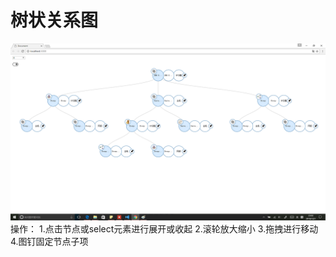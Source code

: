 # 树状关系图
![image](https://github.com/leemaxlive/tree_diagram/blob/master/screenshots/tree_diagram.png)
操作：
1.点击节点或select元素进行展开或收起
2.滚轮放大缩小
3.拖拽进行移动
4.图钉固定节点子项